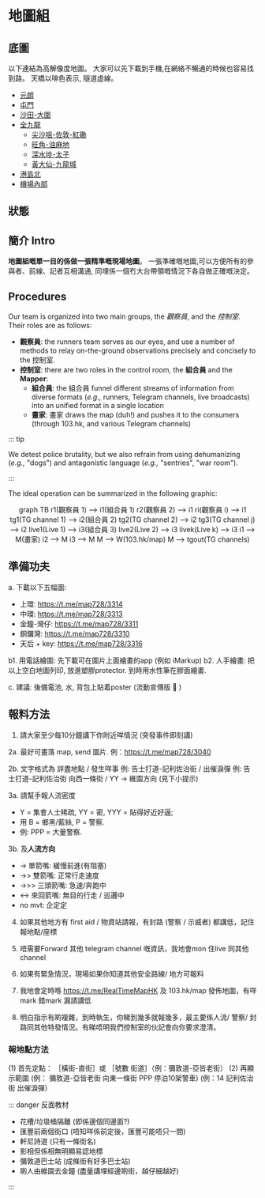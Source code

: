 # 地圖組

## 底圖

以下連結為高解像度地圖。 大家可以先下載到手機,在網絡不暢通的時候也容易找到路。 天橋以啡色表示, 隧道虛線。

* [元朗](/image/map/basemap/元朗_YuenLong_z17.25.png)
* [屯門](/image/map/basemap/屯門_TuenMun_z16.25.png)
* [沙田-大圍](/image/map/basemap/沙田大圍_Shatin-TaiWai_z17.png.png)
* [全九龍](/image/map/basemap/全九龍_Kowloon_z17.png)
  * [尖沙咀-佐敦-紅磡](/image/map/basemap/尖沙咀-佐敦-紅磡_TST-Jordan-HH_z17.png)
  * [旺角-油麻地](/image/map/basemap/旺角-油麻地_MK-YMT_z17.png)
  * [深水埗-太子](/image/map/basemap/深水埗-太子_SSP-PE_z17.png)
  * [黃大仙-九龍城](/image/map/basemap/黃大仙九龍城_WTS-KowloonCity_z17.png)
* [港島北](/image/map/basemap/港島北地圖_HKIsland_z16.75.png)
* [機場內部](/image/map/basemap/機場內部_airportInterior.pdf)

## 狀態

<!-- <Foldable> -->

<!-- 
| 區域 | 狀態 |   |
|:----:|:----:|---|
|  C1  | off  |   |
|  A1  | off  |   |
|  A2  | off  |   |
|  B1  | off  |   |
|  B2  | off  |   |
|  D1  | off  |   |
|  D2  | off  |   |
|  D3  | off  |   |
-->

<!-- </Foldable> -->

## 簡介 Intro

**地圖組嘅單一目的係做一張精準嘅現場地圖**。 一張準確嘅地圖,可以方便所有的參與者、前線、記者互相溝通, 同埋係一個冇大台帶領嘅情況下各自做正確嘅決定。

## Procedures

Our team is organized into two main groups, the *觀察員*, and the *控制室*.  Their roles are as follows:

* **觀察員**: the runners team serves as our eyes, and use a number of methods to relay on-the-ground observations precisely and concisely to the 控制室.
* **控制室**: there are two roles in the control room, the **組合員** and the **Mapper**:
  * **組合員**: the 組合員 funnel different streams of information from diverse formats (*e.g.,* runners, Telegram channels, live broadcasts) into an unified format in a single location
  * **畫家**: 畫家 draws the map (duh!) and pushes it to the consumers (through 103.hk, and various Telegram channels)

::: tip 

We detest police brutality, but we also refrain from using dehumanizing (*e.g.,* "dogs") and antagonistic language (*e.g.,* "sentries", "war room").

:::

The ideal operation can be summarized in the following graphic:

<center>

<mermaid>
graph TB
    r1(觀察員 1) --> i1(組合員 1)
    r2(觀察員 2) --> i1
    ri(觀察員 i) --> i1
    tg1(TG channel 1) --> i2(組合員 2)
    tg2(TG channel 2) --> i2
    tg3(TG channel j) --> i2
    live1(Live 1) --> i3(組合員 3)
    live2(Live 2) --> i3
    livek(Live k) --> i3
    i1 --> M(畫家)
    i2 --> M
    i3 --> M
    M --> W(103.hk/map)
    M --> tgout(TG channels)
</mermaid>

</center>

## 準備功夫

a. 下載以下五幅圖:
* 上環: https://t.me/map728/3314
* 中環: https://t.me/map728/3313
* 金鐘-灣仔: https://t.me/map728/3311
* 銅鑼灣: https://t.me/map728/3310
* 天后 + key: https://t.me/map728/3316

b1. 用電話繪圖: 先下載可在圖片上面繪畫的app (例如 iMarkup)
b2. 人手繪畫: 把以上空白地圖列印, 放進塑膠protector.  到時用水性筆在膠面繪畫.

c. 建議: 後備電池, 水, 背包上貼着poster (流動宣傳版 🙂 )

## 報料方法

1. 請大家至少每10分鐘講下你附近咩情況 (突發事件即刻講)

2a. 最好可畫落 map, send 圖片. 例：https://t.me/map728/3040

2b. 文字格式為
詳盡地點 / 發生咩事
例: 告士打道-記利佐治街 / 出催淚彈
例: 告士打道-記利佐治街 向西一條街 / YY -> 維園方向
(見下小提示)

3a. 請幫手報人流密度
* Y = 集會人士稀疏, YY = 密, YYY = 貼得好近好逼; 
* 用 B = 鄉黑/藍絲, P = 警察.  
* 例: PPP = 大量警察.

3b. 及**人流方向**
* -> 單箭嘴: 緩慢前進(有阻塞)
* ->> 雙箭嘴: 正常行走速度
* ->>> 三頭箭嘴: 急速/奔跑中
* <-> 來回箭嘴: 無目的行走 / 巡邏中
* no mvt: 企定定

4. 如果其他地方有 first aid / 物資站請報，有封路 (警察 / 示威者) 都講低，記住報地點/座標

5. 唔需要Forward 其他 telegram channel 嘅資訊，我地會mon 住live 同其他channel

6. 如果有緊急情況，現場如果你知道其他安全路線/ 地方可報料

7. 我地會定時喺 https://t.me/RealTimeMapHK 及 103.hk/map 發佈地圖，有咩mark 錯mark 漏請講低

8. 明白指示有啲複雜，到時執生，你睇到幾多就報幾多，最主要係人流/ 警察/ 封路同其他特發情況。有睇唔明我們控制室的伙記會向你要求澄清。

### 報地點方法

(1) 首先定點：
［橫街-直街］或 ［號數 街道］（例：彌敦道-亞皆老街）
(2) 再顯示範圍 (例： 彌敦道-亞皆老街 向東一條街 PPP 停泊10架警車)
(例：14 記利佐治街 出催淚彈）

::: danger 反面教材

* 花槽/垃圾桶隔離 (即係邊個同邊面?)
* 匯豐前兩個街口 (唔知咩係前定後，匯豐可能唔只一間)
* 軒尼詩道 (只有一條街名)
* 影相但係相無明顯易認地標
* 彌敦道巴士站 (成條街有好多巴士站)
* 啲人由維園去金鐘 (盡量講埋經邊啲街，越仔細越好)

:::